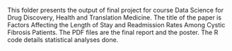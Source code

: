 This folder presents the output of final project for course Data Science for Drug Discovery, Health and Translation Medicine. 
The title of the paper is Factors Affecting the Length of Stay and Readmission Rates Among Cystic Fibrosis Patients.
The PDF files are the final report and the poster. The R code details statistical analyses done.
